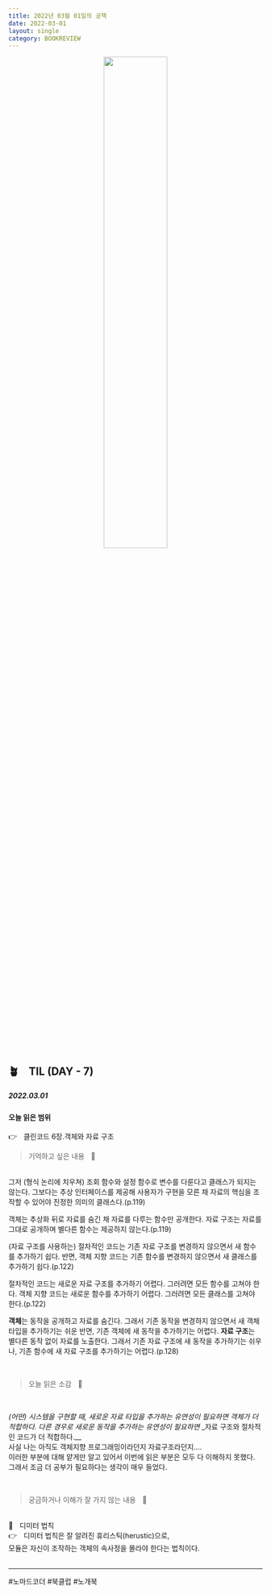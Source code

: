 ```yaml
---
title: 2022년 03월 01일의 공책
date: 2022-03-01
layout: single
category: BOOKREVIEW
---
```


<center><img src="https://user-images.githubusercontent.com/89396179/154839319-7e12d974-2da8-42b9-9d64-399eaa9342f7.gif" width="50%" height="50%" /></center>

<br>

## 🪴ㅤTIL (DAY - 7)

##### 2022.03.01

#### 오늘 읽은 범위

👉ㅤ클린코드 6장.객체와 자료 구조<br>

> 기억하고 싶은 내용ㅤ📕

<br>
그저 (형식 논리에 치우쳐) 조회 함수와 설정 함수로 변수를 다룬다고 클래스가 되지는 않는다.
그보다는 추상 인터페이스를 제공해 사용자가 구현을 모른 채
자료의 핵심을 조작할 수 있어야 진정한 의미의 클래스다.(p.119) <br>

객체는 추상화 뒤로 자료를 숨긴 채 자료를 다루는 함수만 공개한다.
자료 구조는 자료를 그대로 공개하며 별다른 함수는 제공하지 않는다.(p.119) <br>

(자료 구조를 사용하는) 절차적인 코드는 기존 자료 구조를 변경하지 않으면서
새 함수를 추가하기 쉽다. 반면, 객체 지향 코드는 기존 함수를 변경하지 않으면서
새 클래스를 추가하기 쉽다.(p.122) <br>

절차적인 코드는 새로운 자료 구조를 추가하기 어렵다. 그러려면 모든 함수를 고쳐야 한다.
객체 지향 코드는 새로운 함수를 추가하기 어렵다. 그러려면 모든 클래스를 고쳐야 한다.(p.122) <br>

**객체**는 동작을 공개하고 자료를 숨긴다. 그래서 기존 동작을 변경하지 않으면서
새 객체 타입을 추가하기는 쉬운 반면, 기존 객체에 새 동작을 추가하기는 어렵다.
**자료 구조**는 별다른 동작 없이 자료를 노출한다. 그래서 기존 자료 구조에
새 동작을 추가하기는 쉬우나, 기존 함수에 새 자료 구조를 추가하기는 어렵다.(p.128) <br>

<br>

> 오늘 읽은 소감ㅤ📙

<br>

_(어떤) 시스템을 구현할 때, 새로운 자료 타입을 추가하는 유연성이 필요하면_
_객체가 더 적합하다. 다른 경우로 새로운 동작을 추가하는 유연성이 필요하면_
\_자료 구조와 절차적인 코드가 더 적합하다.\_\_<br>
사실 나는 아직도 객체지향 프로그래밍이라던지 자료구조라던지....<br>
이러한 부분에 대해 얕게만 알고 있어서 이번에 읽은 부분은 모두 다 이해하지 못했다.<br>
그래서 조금 더 공부가 필요하다는 생각이 매우 들었다.<br>

<br>

> 궁금하거나 이해가 잘 가지 않는 내용ㅤ📘

 <br>
🦖ㅤ디미터 법칙<br>
👉ㅤ디미터 법칙은 잘 알려진 휴리스틱(herustic)으로, <br>
모듈은 자신이 조작하는 객체의 속사정을 몰라야 한다는 법칙이다.<br>
<br>

---

#노마드코더 #북클럽 #노개북
